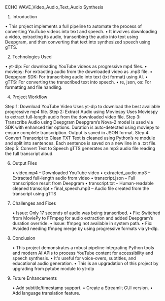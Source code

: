 ECHO WAVE_Video_Audio_Text_Audio Synthesis 
 
1. Introduction

 •	This project implements a full pipeline to automate the process of converting YouTube videos into text and speech.
 •	It involves downloading a video, extracting its audio, transcribing the audio into text using Deepgram, and then converting that text into synthesized speech using gTTS.

2. Technologies Used
   
  • yt-dlp: For downloading YouTube videos as progressive mp4 files.
  • moviepy: For extracting audio from the downloaded video as .mp3 file.
  • Deepgram SDK: For transcribing audio into text (txt format) using AI.
  • gTTS: For converting the transcribed text into speech.
  • re, json, os: For formatting and file handling.

4. Project Workflow
   
  Step 1: Download YouTube Video
          Uses yt-dlp to download the best available progressive mp4 file.
  Step 2: Extract Audio using Moviespy
          Uses Moviespy to extract full-length audio from the downloaded video file.
  Step 3: Transcribe Audio using Deepgram
          Deepgram’s Nova-2 model is used via SDK with enhanced tier options.
          Duration is auto-detected using moviepy to ensure complete transcription.
          Output is saved in JSON format.
  Step 4: Convert Transcript to Clean TXT
          Text is cleaned using Python’s re module and split into sentences.
          Each sentence is saved on a new line in a .txt file.
  Step 5: Convert Text to Speech
          gTTS generates an mp3 audio file reading the full transcript aloud.

6. Output Files

     • video.mp4 – Downloaded YouTube video
     • extracted_audio.mp3 – Extracted full-length audio from video
     • transcript.json – Full transcription result from Deepgram
     • transcript.txt – Human-readable cleaned transcript
     • final_speech.mp3 – Audio file created from the transcript using gTTS

8. Challenges and Fixes

    • Issue: Only 17 seconds of audio was being transcribed.
    • Fix: Switched from MoviePy to FFmpeg for audio extraction and added Deepgram’s duration override.
    • Issue: ffmpeg not available in system path.
    • Fix: Avoided needing ffmpeg merge by using progressive formats via yt-dlp.


9. Conclusion

    •	This project demonstrates a robust pipeline integrating Python tools and modern AI APIs to process YouTube content for accessibility and speech synthesis.
    •	It's useful for voice-overs, subtitles, and educational audio generation.
    •	This is an upgradation of this project by upgrading from pytube module to yt-dlp

11. Future Enhancements

    • Add subtitle/timestamp support.
    • Create a Streamlit GUI version.
    • Add language translation feature.
